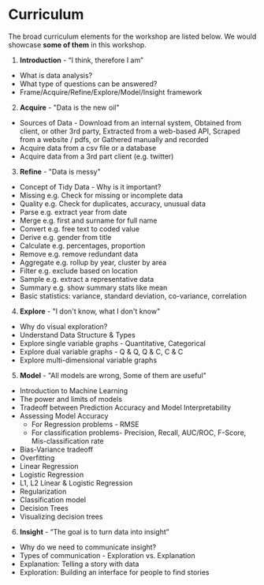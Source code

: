 # Curriculum

The broad curriculum elements for the workshop are listed below. We would showcase **some of them** in this workshop.

1. **Introduction** - “I think, therefore I am”
  - What is data analysis?
  - What type of questions can be answered?
  - Frame/Acquire/Refine/Explore/Model/Insight framework

2. **Acquire** - "Data is the new oil"
  - Sources of Data - Download from an internal system, Obtained from client, or other 3rd party, Extracted from a web-based API, Scraped from a website / pdfs, or Gathered manually and recorded
  - Acquire data from a csv file or a database
  - Acquire data from a 3rd part client (e.g. twitter)

3. **Refine** - "Data is messy"
  - Concept of Tidy Data - Why is it important?
  - Missing e.g. Check for missing or incomplete data
  - Quality e.g. Check for duplicates, accuracy, unusual data
  - Parse e.g. extract year from date
  - Merge e.g. first and surname for full name
  - Convert e.g. free text to coded value
  - Derive e.g. gender from title
  - Calculate e.g. percentages, proportion
  - Remove e.g. remove redundant data
  - Aggregate e.g. rollup by year, cluster by area
  - Filter e.g. exclude based on location
  - Sample e.g. extract a representative data
  - Summary e.g. show summary stats like mean
  - Basic statistics: variance, standard deviation, co-variance, correlation

4. **Explore** - "I don't know, what I don't know"
  - Why do visual exploration?
  - Understand Data Structure & Types
  - Explore single variable graphs - Quantitative, Categorical
  - Explore dual variable graphs - Q & Q, Q & C, C & C
  - Explore multi-dimensional variable graphs

5. **Model** - "All models are wrong, Some of them are useful"
  - Introduction to Machine Learning
  - The power and limits of models
  - Tradeoff between Prediction Accuracy and Model Interpretability
  - Assessing Model Accuracy
    - For Regression problems - RMSE
    - For classification problems- Precision, Recall, AUC/ROC, F-Score, Mis-classification rate
  - Bias-Variance tradeoff
  - Overfitting
  - Linear Regression
  - Logistic Regression
  - L1, L2 Linear & Logistic Regression
  - Regularization
  - Classification model
  - Decision Trees
  - Visualizing decision trees

6. **Insight** - “The goal is to turn data into insight”
  - Why do we need to communicate insight?
  - Types of communication - Exploration vs. Explanation
  - Explanation: Telling a story with data
  - Exploration: Building an interface for people to find stories
